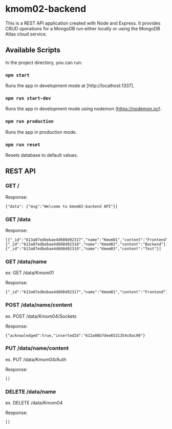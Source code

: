 # kmom02-backend

This is a REST API application created with Node and Express. It provides CRUD operations for a MongoDB run either locally or using the MongoDB Atlas cloud service.

## Available Scripts

In the project directory, you can run:

### `npm start`

Runs the app in development mode at [http://localhost:1337].<br/>
 
### `npm run start-dev`

Runs the app in development mode using nodemon (https://nodemon.io/).

### `npm run production`

Runs the app in production mode.

### `npm run reset`

Resets database to default values.

## REST API

### GET /

Response:

	{"data": {"msg":"Welcome to kmom02-backend API"}}

### GET /data

Response:

	[{"_id":"613a07edbebae4d608d92317","name":"Kmom01","content":"Frontend"},{"_id":"613a07edbebae4d608d92318","name":"Kmom02","content":"Backend"},{"_id":"613a07edbebae4d608d92319","name":"Kmom03","content":"Test"}]

### GET /data/name

ex: GET /data/Kmom01

Response:

	{"_id":"613a07edbebae4d608d92317","name":"Kmom01","content":"Frontend"}

### POST /data/name/content

ex.  POST /data/Kmom04/Sockets

Response:

	{"acknowledged":true,"insertedId":"613a08b7dee6531354c0ac90"}

### PUT /data/name/content

ex. PUT /data/Kmom04/Auth

Response:

	[]

### DELETE /data/name

ex. DELETE /data/Kmom04

Response:

	[]



